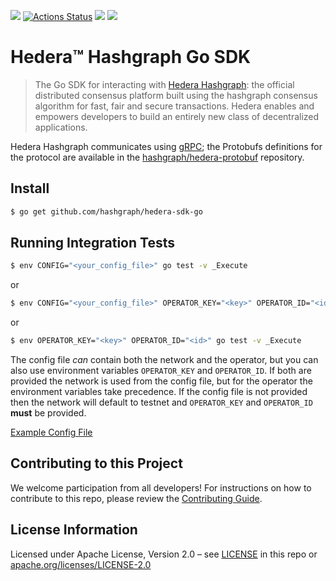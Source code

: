 ![](https://img.shields.io/github/v/tag/hashgraph/hedera-sdk-go)
[![Actions Status](https://github.com/hashgraph/hedera-sdk-go/workflows/Go/badge.svg)](https://github.com/hashgraph/hedera-sdk-Go/actions?query=workflow%3AGo)
![](https://img.shields.io/github/go-mod/go-version/hashgraph/hedera-sdk-go)
[![](https://godoc.org/github.com/hashgraph/hedera-sdk-go?status.svg)](http://godoc.org/github.com/hashgraph/hedera-sdk-go)

# Hedera™ Hashgraph Go SDK

> The Go SDK for interacting with [Hedera Hashgraph]: the official distributed consensus
> platform built using the hashgraph consensus algorithm for fast, fair and secure
> transactions. Hedera enables and empowers developers to build an entirely new
> class of decentralized applications.

[Hedera Hashgraph]: https://hedera.com/

Hedera Hashgraph communicates using [gRPC]; the Protobufs definitions for the protocol are
available in the [hashgraph/hedera-protobuf] repository.

[gRPC]: https://grpc.io
[hashgraph/hedera-protobuf]: https://github.com/hashgraph/hedera-protobuf

## Install

```sh
$ go get github.com/hashgraph/hedera-sdk-go
```

## Running Integration Tests
```bash
$ env CONFIG="<your_config_file>" go test -v _Execute
```

or

```bash
$ env CONFIG="<your_config_file>" OPERATOR_KEY="<key>" OPERATOR_ID="<id>" go test -v _Execute
```

or

```bash
$ env OPERATOR_KEY="<key>" OPERATOR_ID="<id>" go test -v _Execute
```

The config file _can_ contain both the network and the operator, but you can also
use environment variables `OPERATOR_KEY` and `OPERATOR_ID`. If both are provided
the network is used from the config file, but for the operator the environment variables
take precedence. If the config file is not provided then the network will default to testnet
and `OPERATOR_KEY` and `OPERATOR_ID` **must** be provided.

[Example Config File](client-config-with-operator.json)

## Contributing to this Project

We welcome participation from all developers!
For instructions on how to contribute to this repo, please
review the [Contributing Guide](CONTRIBUTING.md).

## License Information

Licensed under Apache License,
Version 2.0 – see [LICENSE](LICENSE) in this repo
or [apache.org/licenses/LICENSE-2.0](http://www.apache.org/licenses/LICENSE-2.0)

